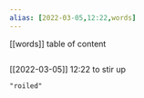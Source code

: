 ```yaml
---
alias: [2022-03-05,12:22,words]
---
```

[[words]]
table of content
```toc
```

[[2022-03-05]] 12:22
to stir up
```query
"roiled"
```